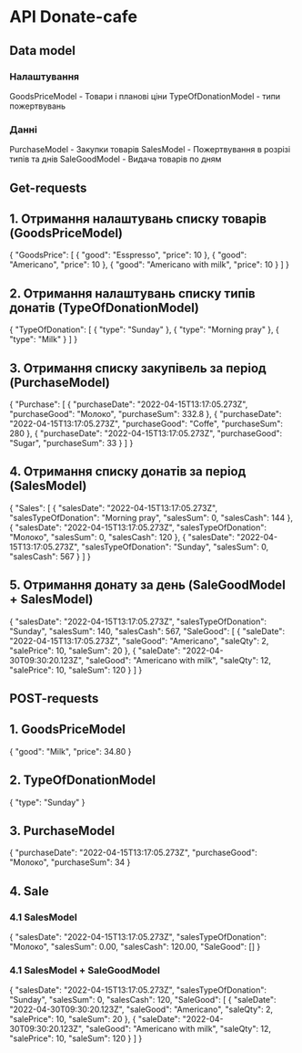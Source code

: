 #  API Donate-cafe

## Data model

### Налаштування
GoodsPriceModel - Товари і планові ціни
TypeOfDonationModel - типи пожертвувань

### Данні
PurchaseModel - Закупки товарів
SalesModel - Пожертвування в розрізі типів та днів
SaleGoodModel - Видача товарів по дням

## Get-requests

## 1. Отримання налаштувань списку товарів (GoodsPriceModel)
{
  "GoodsPrice": [
    {
      "good": "Esspresso",
      "price": 10
    },
    {
      "good": "Americano",
      "price": 10
    },
    {
      "good": "Americano with milk",
      "price": 10
    }
  ]
}
## 2. Отримання налаштувань списку типів донатів (TypeOfDonationModel)
{
  "TypeOfDonation": [
    {
      "type": "Sunday"
    },
    {
      "type": "Morning pray"
    },
    {
      "type": "Milk"
    }
  ]
}
## 3. Отримання списку закупівель за період (PurchaseModel)
{
  "Purchase": [
    {
      "purchaseDate": "2022-04-15T13:17:05.273Z",
      "purchaseGood": "Молоко",
      "purchaseSum": 332.8
    },
    {
      "purchaseDate": "2022-04-15T13:17:05.273Z",
      "purchaseGood": "Coffe",
      "purchaseSum": 280
    },
    {
      "purchaseDate": "2022-04-15T13:17:05.273Z",
      "purchaseGood": "Sugar",
      "purchaseSum": 33
    }
  ]
}
## 4. Отримання списку донатів за період (SalesModel)
{
  "Sales": [
    {
      "salesDate": "2022-04-15T13:17:05.273Z",
      "salesTypeOfDonation": "Morning pray",
      "salesSum": 0,
      "salesCash": 144
    },
    {
      "salesDate": "2022-04-15T13:17:05.273Z",
      "salesTypeOfDonation": "Молоко",
      "salesSum": 0,
      "salesCash": 120
    },
    {
      "salesDate": "2022-04-15T13:17:05.273Z",
      "salesTypeOfDonation": "Sunday",
      "salesSum": 0,
      "salesCash": 567
    }
  ]
}
## 5. Отримання донату за день (SaleGoodModel + SalesModel)
{
  "salesDate": "2022-04-15T13:17:05.273Z",
  "salesTypeOfDonation": "Sunday",
  "salesSum": 140,
  "salesCash": 567,
  "SaleGood": [
    {
      "saleDate": "2022-04-15T13:17:05.273Z",
      "saleGood": "Americano",
      "saleQty": 2,
      "salePrice": 10,
      "saleSum": 20
    },
    {
      "saleDate": "2022-04-30T09:30:20.123Z",
      "saleGood": "Americano with milk",
      "saleQty": 12,
      "salePrice": 10,
      "saleSum": 120
    }
  ]
}


## POST-requests

## 1. GoodsPriceModel
{
    "good": "Milk",
    "price": 34.80
}
## 2. TypeOfDonationModel
{
    "type": "Sunday"
}
## 3. PurchaseModel
{
    "purchaseDate": "2022-04-15T13:17:05.273Z",
    "purchaseGood": "Молоко",
    "purchaseSum": 34
}
## 4. Sale
### 4.1 SalesModel
{
    "salesDate": "2022-04-15T13:17:05.273Z",
    "salesTypeOfDonation": "Молоко",
    "salesSum": 0.00,
    "salesCash": 120.00,
    "SaleGood": []
}
### 4.1 SalesModel + SaleGoodModel

{
  "salesDate": "2022-04-15T13:17:05.273Z",
  "salesTypeOfDonation": "Sunday",
  "salesSum": 0,
  "salesCash": 120,
  "SaleGood": [
    {
      "saleDate": "2022-04-30T09:30:20.123Z",
      "saleGood": "Americano",
      "saleQty": 2,
      "salePrice": 10,
      "saleSum": 20
    },
    {
      "saleDate": "2022-04-30T09:30:20.123Z",
      "saleGood": "Americano with milk",
      "saleQty": 12,
      "salePrice": 10,
      "saleSum": 120
    }
  ]
}




